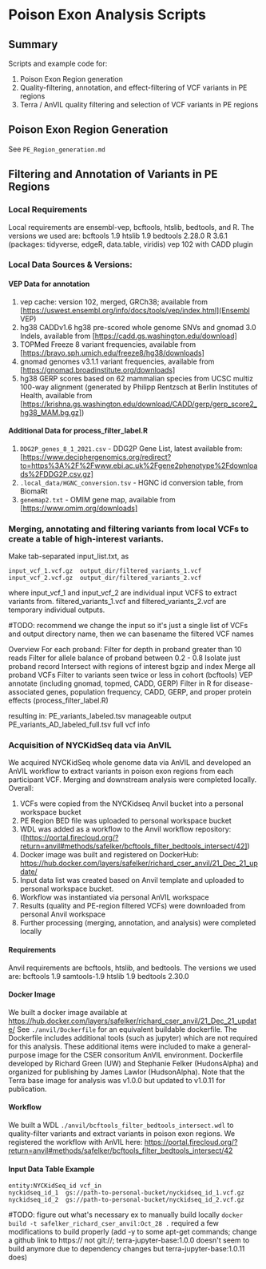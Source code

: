 # Poison Exon Analysis Scripts

## Summary
Scripts and example code for:
1. Poison Exon Region generation
2. Quality-filtering, annotation, and effect-filtering of VCF variants in PE regions
3. Terra / AnVIL quality filtering and selection of VCF variants in PE regions

## Poison Exon Region Generation
See `PE_Region_generation.md`

## Filtering and Annotation of Variants in PE Regions

### Local Requirements
Local requirements are ensembl-vep, bcftools, htslib, bedtools, and R. The versions we used are:
bcftools 1.9
htslib 1.9
bedtools 2.28.0
R 3.6.1 (packages: tidyverse, edgeR, data.table, viridis)
vep 102 with CADD plugin 

### Local Data Sources & Versions:
#### VEP Data for annotation
1. vep cache: version 102, merged, GRCh38; available from [https://uswest.ensembl.org/info/docs/tools/vep/index.html](Ensembl VEP)
2. hg38 CADDv1.6 hg38 pre-scored whole genome SNVs and gnomad 3.0 Indels, available from [https://cadd.gs.washington.edu/download]
3. TOPMed Freeze 8 variant frequencies, available from [https://bravo.sph.umich.edu/freeze8/hg38/downloads]
4. gnomad genomes v3.1.1 variant frequencies, available from [https://gnomad.broadinstitute.org/downloads]
5. hg38 GERP scores based on 62 mammalian species from UCSC multiz 100-way alignment (generated by Philipp Rentzsch at Berlin Institutes of Health, available from [https://krishna.gs.washington.edu/download/CADD/gerp/gerp_score2_hg38_MAM.bg.gz])

#### Additional Data for process_filter_label.R
1. `DDG2P_genes_8_1_2021.csv` - DDG2P Gene List, latest available from: [https://www.deciphergenomics.org/redirect?to=https%3A%2F%2Fwww.ebi.ac.uk%2Fgene2phenotype%2Fdownloads%2FDDG2P.csv.gz]
2. `.local_data/HGNC_conversion.tsv` - HGNC id conversion table, from BiomaRt
3. `genemap2.txt` - OMIM gene map, available from [https://www.omim.org/downloads]


### Merging, annotating and filtering variants from local VCFs to create a table of high-interest variants.
Make tab-separated input_list.txt, as
```
input_vcf_1.vcf.gz  output_dir/filtered_variants_1.vcf
input_vcf_2.vcf.gz  output_dir/filtered_variants_2.vcf
```
where input_vcf_1 and input_vcf_2 are individual input VCFS to extract variants from.
filtered_variants_1.vcf and filtered_variants_2.vcf are temporary individual outputs.


#TODO: recommend we change the input so it's just a single list of VCFs and output directory name, then we can basename the filtered VCF names

Overview
For each proband:
   Filter for depth in proband greater than 10 reads
   Filter for allele balance of proband between 0.2 - 0.8
   Isolate just proband record
   Intersect with regions of interest
   bgzip and index
Merge all proband VCFs
Filter to variants seen twice or less in cohort (bcftools)
VEP annotate (including gnomad, topmed, CADD, GERP)
Filter in R for disease-associated genes, population frequency, CADD, GERP, and proper protein effects (process_filter_label.R)

resulting in:
PE_variants_labeled.tsv manageable output
PE_variants_AD_labeled_full.tsv full vcf info


### Acquisition of NYCKidSeq data via AnVIL
We acquired NYCKidSeq whole genome data via AnVIL and developed an AnVIL workflow to extract variants in poison exon regions from each participant VCF.
Merging and downstream analysis were completed locally. Overall:

1. VCFs were copied from the NYCKidseq Anvil bucket into a personal workspace bucket
2. PE Region BED file was uploaded to personal workspace bucket
3. WDL was added as a workflow to the Anvil workflow repository: ([https://portal.firecloud.org/?return=anvil#methods/safelker/bcftools_filter_bedtools_intersect/42])
4. Docker image was built and registered on DockerHub: https://hub.docker.com/layers/safelker/richard_cser_anvil/21_Dec_21_update/
5. Input data list was created based on Anvil template and uploaded to personal workspace bucket.
6. Workflow was instantiated via personal AnVIL workspace
7. Results (quality and PE-region filtered VCFs) were downloaded from personal Anvil workspace
8. Further processing (merging, annotation, and analysis) were completed locally


#### Requirements
Anvil requirements are bcftools, htslib, and bedtools. The versions we used are:
bcftools 1.9
samtools-1.9
htslib 1.9
bedtools 2.30.0

#### Docker Image
We built a docker image available at
https://hub.docker.com/layers/safelker/richard_cser_anvil/21_Dec_21_update/
See `./anvil/Dockerfile` for an equivalent buildable dockerfile.
The Dockerfile includes additional tools (such as jupyter) which are
not required for this analysis. These additional items were included to make a general-purpose image for the CSER consoritum AnVIL environment.
Dockerfile developed by Richard Green (UW) and Stephanie Felker (HudonsAlpha) and organized for publishing by James Lawlor (HudsonAlpha).
Note that the Terra base image for analysis was v1.0.0 but updated to v1.0.11 for publication.

#### Workflow
We built a WDL `./anvil/bcftools_filter_bedtools_intersect.wdl` to quality-filter variants and extract variants in poison exon regions.
We registered the workflow with AnVIL here: https://portal.firecloud.org/?return=anvil#methods/safelker/bcftools_filter_bedtools_intersect/42

#### Input Data Table Example
```
entity:NYCKidSeq_id	vcf_in
nyckidseq_id_1  gs://path-to-personal-bucket/nyckidseq_id_1.vcf.gz
nyckidseq_id_2  gs://path-to-personal-bucket/nyckidseq_id_2.vcf.gz
```

#TODO: figure out what's necessary
ex to manually build locally `docker build -t safelker_richard_cser_anvil:Oct_28 .` required a few modifications to build properly (add -y to some apt-get commands; change a github link to https:// not git://; terra-jupyter-base:1.0.0 doesn't seem to build anymore due to dependency changes but terra-jupyter-base:1.0.11 does)
